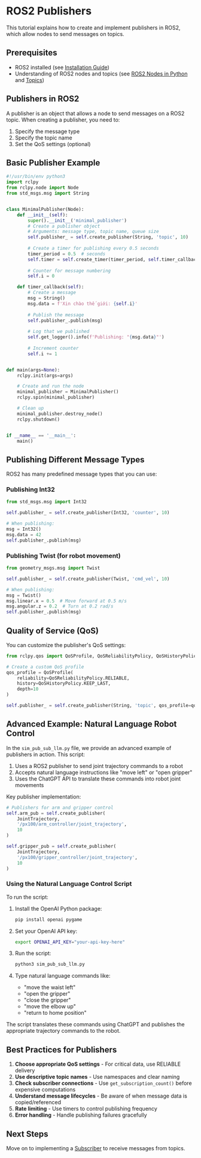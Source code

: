 # ROS2 Publishers

This tutorial explains how to create and implement publishers in ROS2, which allow nodes to send messages on topics.

## Prerequisites
- ROS2 installed (see [Installation Guide](../1_installation/))
- Understanding of ROS2 nodes and topics (see [ROS2 Nodes in Python](../4_ros2_node_python/) and [Topics](../5_topic/))

## Publishers in ROS2

A publisher is an object that allows a node to send messages on a ROS2 topic. When creating a publisher, you need to:

1. Specify the message type
2. Specify the topic name 
3. Set the QoS settings (optional)

## Basic Publisher Example

```python
#!/usr/bin/env python3
import rclpy
from rclpy.node import Node
from std_msgs.msg import String


class MinimalPublisher(Node):
    def __init__(self):
        super().__init__('minimal_publisher')
        # Create a publisher object
        # Arguments: message type, topic name, queue size
        self.publisher_ = self.create_publisher(String, 'topic', 10)
        
        # Create a timer for publishing every 0.5 seconds
        timer_period = 0.5  # seconds
        self.timer = self.create_timer(timer_period, self.timer_callback)
        
        # Counter for message numbering
        self.i = 0

    def timer_callback(self):
        # Create a message
        msg = String()
        msg.data = f'Xin chào thế giới: {self.i}'
        
        # Publish the message
        self.publisher_.publish(msg)
        
        # Log that we published
        self.get_logger().info(f'Publishing: "{msg.data}"')
        
        # Increment counter
        self.i += 1


def main(args=None):
    rclpy.init(args=args)

    # Create and run the node
    minimal_publisher = MinimalPublisher()
    rclpy.spin(minimal_publisher)

    # Clean up
    minimal_publisher.destroy_node()
    rclpy.shutdown()


if __name__ == '__main__':
    main()
```

## Publishing Different Message Types

ROS2 has many predefined message types that you can use:

### Publishing Int32
```python
from std_msgs.msg import Int32

self.publisher_ = self.create_publisher(Int32, 'counter', 10)

# When publishing:
msg = Int32()
msg.data = 42
self.publisher_.publish(msg)
```

### Publishing Twist (for robot movement)
```python
from geometry_msgs.msg import Twist

self.publisher_ = self.create_publisher(Twist, 'cmd_vel', 10)

# When publishing:
msg = Twist()
msg.linear.x = 0.5  # Move forward at 0.5 m/s
msg.angular.z = 0.2  # Turn at 0.2 rad/s
self.publisher_.publish(msg)
```

## Quality of Service (QoS)

You can customize the publisher's QoS settings:

```python
from rclpy.qos import QoSProfile, QoSReliabilityPolicy, QoSHistoryPolicy

# Create a custom QoS profile
qos_profile = QoSProfile(
    reliability=QoSReliabilityPolicy.RELIABLE,
    history=QoSHistoryPolicy.KEEP_LAST,
    depth=10
)

self.publisher_ = self.create_publisher(String, 'topic', qos_profile=qos_profile)
```

## Advanced Example: Natural Language Robot Control

In the `sim_pub_sub_llm.py` file, we provide an advanced example of publishers in action. This script:

1. Uses a ROS2 publisher to send joint trajectory commands to a robot
2. Accepts natural language instructions like "move left" or "open gripper"
3. Uses the ChatGPT API to translate these commands into robot joint movements

Key publisher implementation:

```python
# Publishers for arm and gripper control
self.arm_pub = self.create_publisher(
    JointTrajectory,
    '/px100/arm_controller/joint_trajectory',
    10
)

self.gripper_pub = self.create_publisher(
    JointTrajectory,
    '/px100/gripper_controller/joint_trajectory',
    10
)
```

### Using the Natural Language Control Script

To run the script:

1. Install the OpenAI Python package:
   ```bash
   pip install openai pygame
   ```

2. Set your OpenAI API key:
   ```bash
   export OPENAI_API_KEY="your-api-key-here"
   ```

3. Run the script:
   ```bash
   python3 sim_pub_sub_llm.py
   ```

4. Type natural language commands like:
   - "move the waist left"
   - "open the gripper"
   - "close the gripper"
   - "move the elbow up"
   - "return to home position"

The script translates these commands using ChatGPT and publishes the appropriate trajectory commands to the robot.

## Best Practices for Publishers

1. **Choose appropriate QoS settings** - For critical data, use RELIABLE delivery
2. **Use descriptive topic names** - Use namespaces and clear naming
3. **Check subscriber connections** - Use `get_subscription_count()` before expensive computations
4. **Understand message lifecycles** - Be aware of when message data is copied/referenced
5. **Rate limiting** - Use timers to control publishing frequency
6. **Error handling** - Handle publishing failures gracefully

## Next Steps
Move on to implementing a [Subscriber](../7_subscriber/) to receive messages from topics. 